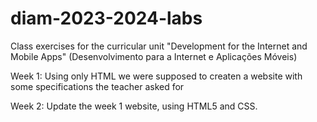 # diam-2023-2024-labs
Class exercises for the curricular unit "Development for the Internet and Mobile Apps" (Desenvolvimento para a Internet e Aplicações Móveis)

Week 1: Using only HTML we were supposed to createn a website with some specifications the teacher asked for

Week 2: Update the week 1 website, using HTML5 and CSS.
